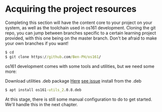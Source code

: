 # Acquiring the project resources

Completing this section will have the content core to your project on your
system, as well as the toolchain used in os161 development. Cloning the git
repo, you can jump between branches specific to a certain learning project provided, 
with this one being on the master branch. Don't be afraid to make your own branches
if you want!

```cmd
$ cd
$ git clone https://github.com/Ben-PH/os161/
```

os161 development comes with some tools and utilities, but we need some more:

Download utilities .deb package [Here](https://drive.google.com/open?id=1KSqv82TUebg2VXrtXCPjvcdlyCwQ0GA5) 
[see issue](https://github.com/Ben-PH/os161/issues/12)
install from the .deb
```cmd
$ apt install os161-utils_2.0.8.deb 
```

At this stage, there is still some manual configuration to do to get started.
We'll handle this in the next chapter.

